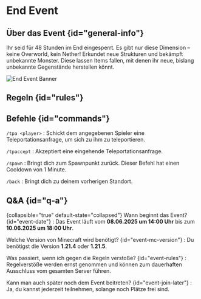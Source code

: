 <primary-label ref="event-held"/>
<secondary-label ref="end-event-mc-version"/>
<secondary-label ref="end-event-date"/>

# End Event


## Über das Event {id="general-info"}

Ihr seid für 48 Stunden im End eingesperrt. Es gibt nur diese Dimension – keine Overworld, kein
Nether!
Erkundet neue Strukturen und bekämpft unbekannte Monster.
Diese lassen Items fallen, mit denen ihr
neue, bislang unbekannte Gegenstände herstellen könnt.

![End Event Banner](only-end-banner.png)

## Regeln {id="rules"}

<include from="util.md" element-id="no-rules-changed" />

## Befehle {id="commands"}

`/tpa <player>`
: Schickt dem angegebenen Spieler eine Teleportationsanfrage, um sich zu ihm zu teleportieren.

`/tpaccept`
: Akzeptiert eine eingehende Teleportationsanfrage.

`/spawn`
: Bringt dich zum Spawnpunkt zurück. Dieser Befehl hat einen Cooldown von 1 Minute.

`/back`
: Bringt dich zu deinem vorherigen Standort.

## Q&A {id="q-a"}

{collapsible="true" default-state="collapsed"}
Wann beginnt das Event? {id="event-date"}
: Das Event läuft vom **08.06.2025 um 14:00 Uhr** bis zum **10.06.2025 um 18:00 Uhr**.

Welche Version von Minecraft wird benötigt? {id="event-mc-version"}
: Du benötigst die Version **1.21.4** oder **1.21.5**.

Was passiert, wenn ich gegen die Regeln verstoße? {id="event-rules"}
: Regelverstöße werden ernst genommen und können zum dauerhaften Ausschluss vom gesamten Server
führen.

Kann man auch später noch dem Event beitreten? {id="event-join-later"}
: Ja, du kannst jederzeit teilnehmen, solange noch Plätze frei sind.
